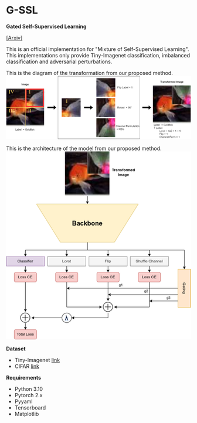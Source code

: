 # G-SSL
**Gated Self-Supervised Learning**

[[Arxiv]]()

This is an official implementation for "Mixture of Self-Supervised Learning". This implementations only provide Tiny-Imagenet classification, imbalanced classification and adversarial perturbations.

This is the diagram of the transformation from our proposed method. 
![Transformation](/imgs/transformations.png)

This is the architecture of the model from our proposed method.
![architecture](/imgs/gating-network.png)

**Dataset**
- Tiny-Imagenet [link](http://cs231n.stanford.edu/tiny-imagenet-200.zip)
- CIFAR [link](https://www.cs.toronto.edu/~kriz/cifar.html)

**Requirements**
- Python 3.10
- Pytorch 2.x
- Pyyaml
- Tensorboard
- Matplotlib
